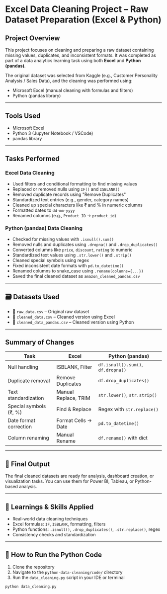 #  Excel Data Cleaning Project – Raw Dataset Preparation (Excel & Python)

##  Project Overview

This project focuses on cleaning and preparing a raw dataset containing missing values, duplicates, and inconsistent formats. It was completed as part of a data analytics learning task using both **Excel** and **Python (pandas)**.

The original dataset was selected from Kaggle (e.g., Customer Personality Analysis / Sales Data), and the cleaning was performed using:
- Microsoft Excel (manual cleaning with formulas and filters)
- Python (pandas library)

---

##  Tools Used
- Microsoft Excel
- Python 3 (Jupyter Notebook / VSCode)
- pandas library

---

## Tasks Performed

### Excel Data Cleaning
- Used filters and conditional formatting to find missing values
- Replaced or removed nulls using `IF()` and `ISBLANK()`
- Removed duplicate records using "Remove Duplicates"
- Standardized text entries (e.g., gender, category names)
- Cleaned up special characters like ₹ and % in numeric columns
- Formatted dates to `dd-mm-yyyy`
- Renamed columns (e.g., `Product ID` → `product_id`)

### Python (pandas) Data Cleaning
- Checked for missing values with `.isnull().sum()`
- Removed nulls and duplicates using `.dropna()` and `.drop_duplicates()`
- Converted columns like `price`, `discount`, `rating` to numeric
- Standardized text values using `.str.lower()` and `.strip()`
- Cleaned special symbols using regex
- Fixed inconsistent date formats with `pd.to_datetime()`
- Renamed columns to snake_case using `.rename(columns={...})`
- Saved the final cleaned dataset as `amazon_cleaned_pandas.csv`

---

## 🗃️ Datasets Used

- 📄 `raw_data.csv` – Original raw dataset
- 📄 `cleaned_data.csv` – Cleaned version using Excel
- 📄 `cleaned_data_pandas.csv` – Cleaned version using Python

---

## Summary of Changes

| Task                        | Excel                 | Python (pandas)        |
|-----------------------------|------------------------|--------------------------|
| Null handling              | ISBLANK, Filter       | `df.isnull().sum()`, `df.dropna()` |
| Duplicate removal          | Remove Duplicates     | `df.drop_duplicates()`  |
| Text standardization       | Manual Replace, TRIM  | `str.lower()`, `str.strip()` |
| Special symbols (₹, %)     | Find & Replace         | Regex with `str.replace()` |
| Date format correction     | Format Cells → Date   | `pd.to_datetime()`      |
| Column renaming            | Manual Rename          | `df.rename()` with dict |

---

## 🙌 Final Output

The final cleaned datasets are ready for analysis, dashboard creation, or visualization tasks. You can use them for Power BI, Tableau, or Python-based analysis.

---

## 📌 Learnings & Skills Applied

- Real-world data cleaning techniques
- Excel formulas: `IF`, `ISBLANK`, formatting, filters
- Python functions: `.isnull()`, `.drop_duplicates()`, `.str.replace()`, regex
- Consistency checks and standardization

---

## 📁 How to Run the Python Code

1. Clone the repository
2. Navigate to the `python-data-cleaning/code/` directory
3. Run the `data_cleaning.py` script in your IDE or terminal

```bash
python data_cleaning.py
